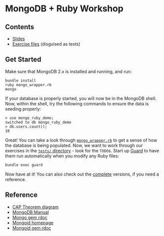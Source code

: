 # MongoDB + Ruby Workshop

## Contents

* [Slides](https://github.com/afeld/mongo_ruby_workshop/blob/complete/slides/README.md)
* [Exercise files](https://github.com/afeld/mongo_ruby_workshop/tree/complete/test) (disguised as tests)

## Get Started

Make sure that MongoDB 2.x is installed and running, and run:

```
bundle install
ruby mongo_wrapper.rb
mongo
```

If your database is properly started, you will now be in the MongoDB shell.  Now, within the shell, try the following commands to ensure the data is seeding properly:

```
> use mongo_ruby_demo;
switched to db mongo_ruby_demo
> db.users.count();
10
```

Great!  You can take a look through [`mongo_wrapper.rb`](https://github.com/afeld/mongo_ruby_workshop/blob/boilerplate/mongo_wrapper.rb) to get a sense of how the database is being populated.  Now, we want to work through our exercises in the [`tests/` directory](https://github.com/afeld/mongo_ruby_workshop/tree/boilerplate/test) - look for the `TODO`s.  Start up [Guard](https://github.com/guard/guard) to have them run automatically when you modify any Ruby files:

```
bundle exec guard
```

Now have at it!  You can also check out the [complete](https://github.com/afeld/mongo_ruby_workshop/tree/complete/test) versions, if you need a reference.

## Reference

* [CAP Theorem diagram](http://blog.beany.co.kr/wp-content/uploads/2011/03/nosql_cap.png)
* [MongoDB Manual](http://docs.mongodb.org/manual/)
* [Mongo gem rdoc](http://rubydoc.info/gems/mongo/1.8.4/frames)
* [Mongoid homepage](http://mongoid.org/)
* [Mongoid gem rdoc](http://rubydoc.info/gems/mongoid/3.1.2/frames)
